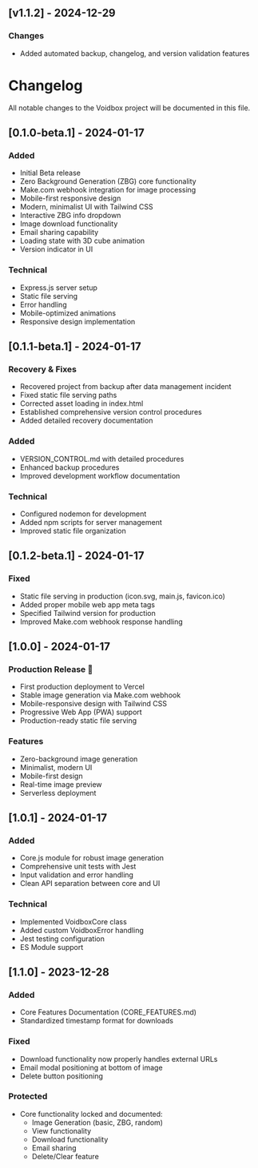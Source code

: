 
## [v1.1.2] - 2024-12-29

### Changes
- Added automated backup, changelog, and version validation features

# Changelog

All notable changes to the Voidbox project will be documented in this file.

## [0.1.0-beta.1] - 2024-01-17

### Added
- Initial Beta release
- Zero Background Generation (ZBG) core functionality
- Make.com webhook integration for image processing
- Mobile-first responsive design
- Modern, minimalist UI with Tailwind CSS
- Interactive ZBG info dropdown
- Image download functionality
- Email sharing capability
- Loading state with 3D cube animation
- Version indicator in UI

### Technical
- Express.js server setup
- Static file serving
- Error handling
- Mobile-optimized animations
- Responsive design implementation

## [0.1.1-beta.1] - 2024-01-17

### Recovery & Fixes
- Recovered project from backup after data management incident
- Fixed static file serving paths
- Corrected asset loading in index.html
- Established comprehensive version control procedures
- Added detailed recovery documentation

### Added
- VERSION_CONTROL.md with detailed procedures
- Enhanced backup procedures
- Improved development workflow documentation

### Technical
- Configured nodemon for development
- Added npm scripts for server management
- Improved static file organization

## [0.1.2-beta.1] - 2024-01-17

### Fixed
- Static file serving in production (icon.svg, main.js, favicon.ico)
- Added proper mobile web app meta tags
- Specified Tailwind version for production
- Improved Make.com webhook response handling

## [1.0.0] - 2024-01-17

### Production Release 🚀
- First production deployment to Vercel
- Stable image generation via Make.com webhook
- Mobile-responsive design with Tailwind CSS
- Progressive Web App (PWA) support
- Production-ready static file serving

### Features
- Zero-background image generation
- Minimalist, modern UI
- Mobile-first design
- Real-time image preview
- Serverless deployment

## [1.0.1] - 2024-01-17

### Added
- Core.js module for robust image generation
- Comprehensive unit tests with Jest
- Input validation and error handling
- Clean API separation between core and UI

### Technical
- Implemented VoidboxCore class
- Added custom VoidboxError handling
- Jest testing configuration
- ES Module support

## [1.1.0] - 2023-12-28
### Added
- Core Features Documentation (CORE_FEATURES.md)
- Standardized timestamp format for downloads

### Fixed
- Download functionality now properly handles external URLs
- Email modal positioning at bottom of image
- Delete button positioning

### Protected
- Core functionality locked and documented:
  - Image Generation (basic, ZBG, random)
  - View functionality
  - Download functionality
  - Email sharing
  - Delete/Clear feature
